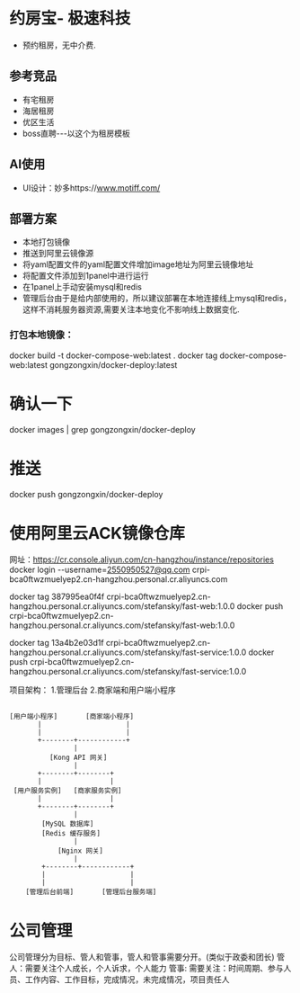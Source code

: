 
# 约房宝- 极速科技
- 预约租房，无中介费.
## 参考竞品
- 有宅租房
- 海居租房
- 优区生活
- boss直聘---以这个为租房模板

## AI使用
- UI设计：妙多https://www.motiff.com/

## 部署方案
- 本地打包镜像
- 推送到阿里云镜像源
- 将yaml配置文件的yaml配置文件增加image地址为阿里云镜像地址
- 将配置文件添加到1panel中进行运行
- 在1panel上手动安装mysql和redis
- 管理后台由于是给内部使用的，所以建议部署在本地连接线上mysql和redis，这样不消耗服务器资源,需要关注本地变化不影响线上数据变化.
### 打包本地镜像：
docker build -t docker-compose-web:latest .
docker tag docker-compose-web:latest gongzongxin/docker-deploy:latest

# 确认一下
docker images | grep gongzongxin/docker-deploy

# 推送
docker push gongzongxin/docker-deploy


# 使用阿里云ACK镜像仓库
网址：https://cr.console.aliyun.com/cn-hangzhou/instance/repositories
docker login --username=2550950527@qq.com crpi-bca0ftwzmuelyep2.cn-hangzhou.personal.cr.aliyuncs.com

docker tag 387995ea0f4f crpi-bca0ftwzmuelyep2.cn-hangzhou.personal.cr.aliyuncs.com/stefansky/fast-web:1.0.0
docker push crpi-bca0ftwzmuelyep2.cn-hangzhou.personal.cr.aliyuncs.com/stefansky/fast-web:1.0.0



docker tag 13a4b2e03d1f crpi-bca0ftwzmuelyep2.cn-hangzhou.personal.cr.aliyuncs.com/stefansky/fast-service:1.0.0
docker push crpi-bca0ftwzmuelyep2.cn-hangzhou.personal.cr.aliyuncs.com/stefansky/fast-service:1.0.0


项目架构： 1.管理后台 2.商家端和用户端小程序

```

[用户端小程序]       [商家端小程序]
       |                     |
       |                     |
       +--------+------------+
                |
          [Kong API 网关]
                |
       +--------+--------+
       |                 |
 [用户服务实例]   [商家服务实例]
       |                 |
       +--------+--------+
                |
        [MySQL 数据库]
        [Redis 缓存服务]
                |
            [Nginx 网关]
                |
        +--------+------------+
        |                     |
        |                     |
    [管理后台前端]       [管理后台服务端]
```

# 公司管理
公司管理分为目标、管人和管事，管人和管事需要分开。(类似于政委和团长)
管人：需要关注个人成长，个人诉求，个人能力
管事: 需要关注：时间周期、参与人员、工作内容、工作目标，完成情况，未完成情况，项目责任人
